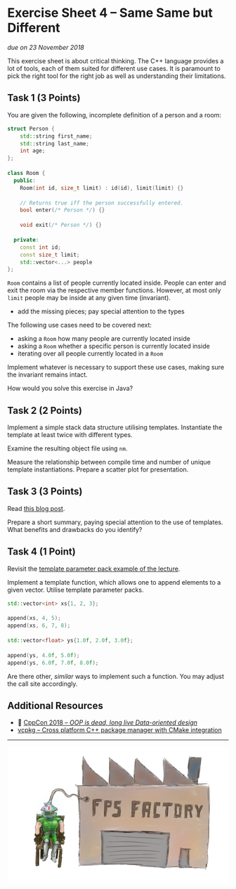 # Exercise Sheet 4 – Same Same but Different

*due on 23 November 2018*

This exercise sheet is about critical thinking.
The C++ language provides a lot of tools, each of them suited for different use cases.
It is paramount to pick the right tool for the right job as well as understanding their limitations.

## Task 1 (3 Points)

You are given the following, incomplete definition of a person and a room:

```cpp
struct Person {
    std::string first_name;
    std::string last_name;
    int age;
};

class Room {
  public:
    Room(int id, size_t limit) : id(id), limit(limit) {}

    // Returns true iff the person successfully entered.
    bool enter(/* Person */) {}

    void exit(/* Person */) {}

  private:
    const int id;
    const size_t limit;
    std::vector<...> people
};
```

`Room` contains a list of people currently located inside.
People can enter and exit the room via the respective member functions.
However, at most only `limit` people may be inside at any given time (invariant).

- add the missing pieces; pay special attention to the types

The following use cases need to be covered next:
- asking a `Room` how many people are currently located inside
- asking a `Room` whether a specific person is currently located inside
- iterating over all people currently located in a `Room`

Implement whatever is necessary to support these use cases, making sure the invariant remains intact.

How would you solve this exercise in Java?

## Task 2 (2 Points)

Implement a simple stack data structure utilising templates.
Instantiate the template at least twice with different types.

Examine the resulting object file using `nm`.

Measure the relationship between compile time and number of unique template instantiations.
Prepare a scatter plot for presentation.

## Task 3 (3 Points)

Read [this blog post](https://www.gamedev.net/blogs/entry/2265481-oop-is-dead-long-live-oop).

Prepare a short summary, paying special attention to the use of templates.
What benefits and drawbacks do you identify?

## Task 4 (1 Point)

Revisit the [template parameter pack example of the lecture](https://github.com/PeterTh/uibk_cpp/blob/master/04_templates/04_03_template_parameter_packs.cpp).

Implement a template function, which allows one to append elements to a given vector.
Utilise template parameter packs.

```cpp
std::vector<int> xs{1, 2, 3};

append(xs, 4, 5);
append(xs, 6, 7, 8);

std::vector<float> ys{1.0f, 2.0f, 3.0f};

append(ys, 4.0f, 5.0f);
append(ys, 6.0f, 7.0f, 8.0f);
```

Are there other, *similar* ways to implement such a function.
You may adjust the call site accordingly.

## Additional Resources

- 🎥 [CppCon 2018 – *OOP is dead, long live Data-oriented design*](https://www.youtube.com/watch?v=yy8jQgmhbAU)
- [vcpkg – Cross platform C++ package manager with CMake integration](https://github.com/Microsoft/vcpkg)

- - - - - - - - - - - - - - - - - - - - - - - - - - - - - - - - - - - - - - - -

![Same Same but Different](images/same_same_but_different.png)
